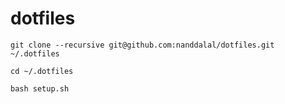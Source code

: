 # dotfiles

```
git clone --recursive git@github.com:nanddalal/dotfiles.git ~/.dotfiles

cd ~/.dotfiles

bash setup.sh
```
